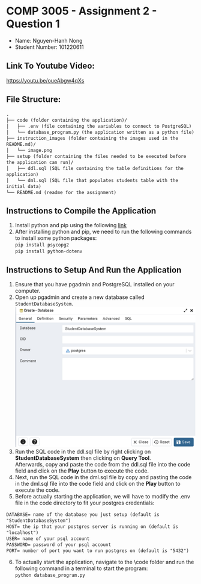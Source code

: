 # COMP 3005 - Assignment 2 - Question 1

- Name: Nguyen-Hanh Nong
- Student Number: 101220611

## Link To Youtube Video:

https://youtu.be/oueAbgw4qXs

## File Structure:

```
.
├── code (folder containing the application)/
│   ├── .env (file containing the variables to connect to PostgreSQL)
│   └── database_program.py (the application written as a python file)
├── instruction_images (folder containing the images used in the README.md)/
│   └── image.png
├── setup (folder containing the files needed to be executed before the application can run)/
│   ├── ddl.sql (SQL file containing the table definitions for the application)
│   └── dml.sql (SQL file that populates students table with the initial data)
└── README.md (readme for the assignment)
```

## Instructions to Compile the Application

1. Install python and pip using the following [link](https://www.python.org/downloads/)
2. After installing python and pip, we need to run the following commands to install some python packages: \
   `pip install psycopg2`\
   `pip install python-dotenv`

## Instructions to Setup And Run the Application

1. Ensure that you have pgadmin and PostgreSQL installed on your computer.
2. Open up pgadmin and create a new database called `StudentDatabaseSystem`. \
   ![alt text](./instruction_images/image.png)
3. Run the SQL code in the ddl.sql file by right clicking on **StudentDatabaseSystem** then clicking on **Query Tool**. \
   Afterwards, copy and paste the code from the ddl.sql file into the code field and click on the **Play** button to execute the code.
4. Next, run the SQL code in the dml.sql file
   by copy and pasting the code in the dml.sql file into the code field and click on the **Play** button to execute the code.
5. Before actually starting the application, we will have to modify the .env file in the code directory to fit your postgres credentials:

```
DATABASE= name of the database you just setup (default is "StudentDatabaseSystem")
HOST= the ip that your postgres server is running on (default is "localhost")
USER= name of your psql account
PASSWORD= password of your psql account
PORT= number of port you want to run postgres on (default is "5432")
```

6. To actually start the application, navigate to the \code folder and run the following command in a terminal to start the program: \
   `python database_program.py`
